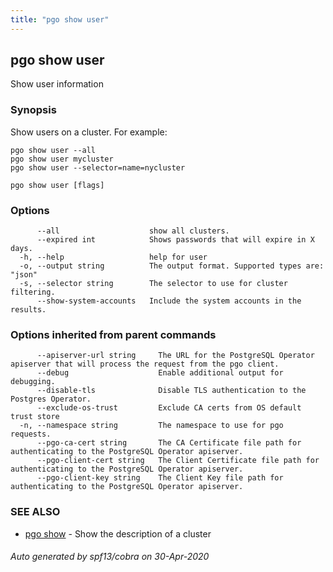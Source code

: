 ```yaml
---
title: "pgo show user"
---
```

## pgo show user

Show user information

### Synopsis

Show users on a cluster. For example:

	pgo show user --all
	pgo show user mycluster
	pgo show user --selector=name=nycluster

```
pgo show user [flags]
```

### Options

```
      --all                    show all clusters.
      --expired int            Shows passwords that will expire in X days.
  -h, --help                   help for user
  -o, --output string          The output format. Supported types are: "json"
  -s, --selector string        The selector to use for cluster filtering.
      --show-system-accounts   Include the system accounts in the results.
```

### Options inherited from parent commands

```
      --apiserver-url string     The URL for the PostgreSQL Operator apiserver that will process the request from the pgo client.
      --debug                    Enable additional output for debugging.
      --disable-tls              Disable TLS authentication to the Postgres Operator.
      --exclude-os-trust         Exclude CA certs from OS default trust store
  -n, --namespace string         The namespace to use for pgo requests.
      --pgo-ca-cert string       The CA Certificate file path for authenticating to the PostgreSQL Operator apiserver.
      --pgo-client-cert string   The Client Certificate file path for authenticating to the PostgreSQL Operator apiserver.
      --pgo-client-key string    The Client Key file path for authenticating to the PostgreSQL Operator apiserver.
```

### SEE ALSO

* [pgo show](/pgo-client/reference/pgo_show/)	 - Show the description of a cluster

###### Auto generated by spf13/cobra on 30-Apr-2020
